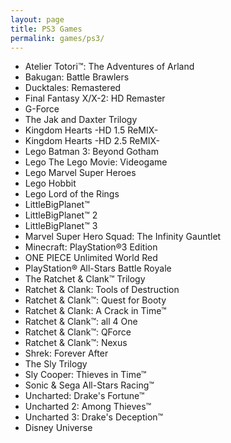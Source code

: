 ```yaml
---
layout: page
title: PS3 Games
permalink: games/ps3/
---
```


- Atelier Totori™: The Adventures of Arland
- Bakugan: Battle Brawlers
- Ducktales: Remastered
- Final Fantasy X/X-2: HD Remaster
- G-Force
- The Jak and Daxter Trilogy
- Kingdom Hearts -HD 1.5 ReMIX-
- Kingdom Hearts -HD 2.5 ReMIX-
- Lego Batman 3: Beyond Gotham
- Lego The Lego Movie: Videogame
- Lego Marvel Super Heroes
- Lego Hobbit
- Lego Lord of the Rings
- LittleBigPlanet™
- LittleBigPlanet™ 2
- LittleBigPlanet™ 3
- Marvel Super Hero Squad: The Infinity Gauntlet
- Minecraft: PlayStation®3 Edition
- ONE PIECE Unlimited World Red
- PlayStation® All-Stars Battle Royale
- The Ratchet & Clank™ Trilogy
- Ratchet & Clank: Tools of Destruction
- Ratchet & Clank™: Quest for Booty
- Ratchet & Clank: A Crack in Time™
- Ratchet & Clank™: all 4 One
- Ratchet & Clank™: QForce
- Ratchet & Clank™: Nexus
- Shrek: Forever After
- The Sly Trilogy
- Sly Cooper: Thieves in Time™
- Sonic & Sega All-Stars Racing™
- Uncharted: Drake's Fortune™
- Uncharted 2: Among Thieves™
- Uncharted 3: Drake's Deception™
- Disney Universe
